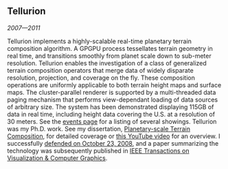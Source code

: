 ## Tellurion

*2007&mdash;2011*

Tellurion implements a highly-scalable real-time planetary terrain composition algorithm. A GPGPU process tessellates terrain geometry in real time, and transitions smoothly from planet scale down to sub-meter resolution. Tellurion enables the investigation of a class of generalized terrain composition operators that merge data of widely disparate resolution, projection, and coverage on the fly. These composition operations are uniformly applicable to both terrain height maps and surface maps. The cluster-parallel renderer is supported by a multi-threaded data paging mechanism that performs view-dependant loading of data sources of arbitrary size. The system has been demonstrated displaying 115GB of data in real time, including height data covering the U.S. at a resolution of 30 meters. See the [events page][events] for a listing of several showings. Tellurion was my Ph.D. work. See my dissertation, [Planetary-scale Terrain Composition][dissertation], for detailed coverage or [this YouTube video][youtube] for an overview. I successfully [defended on October 23, 2008][defense], and a paper summarizing the technology was subsequently published in [IEEE Transactions on Visualization &amp; Computer Graphics][tvcg].

[events]:       events.html
[dissertation]: pdfs/Kooima-Dissertation.pdf
[youtube]:      http://www.youtube.com/watch?v=BVHRNYOUzcA
[defense]:      events.html#defense
[tvcg]:         http://www.computer.org/portal/web/csdl/doi/10.1109/TVCG.2009.43